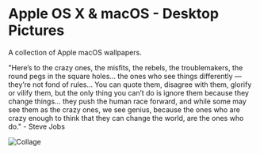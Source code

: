 # Apple OS X & macOS - Desktop Pictures

A collection of Apple macOS wallpapers.

"Here’s to the crazy ones, the misfits, the rebels, the troublemakers, the round pegs in the square holes… the ones who see things differently — they’re not fond of rules… You can quote them, disagree with them, glorify or vilify them, but the only thing you can’t do is ignore them because they change things… they push the human race forward, and while some may see them as the crazy ones, we see genius, because the ones who are crazy enough to think that they can change the world, are the ones who do." - Steve Jobs

![Collage](https://github.com/infofintech/osx/blob/main/osx.collage.png?raw=true)
